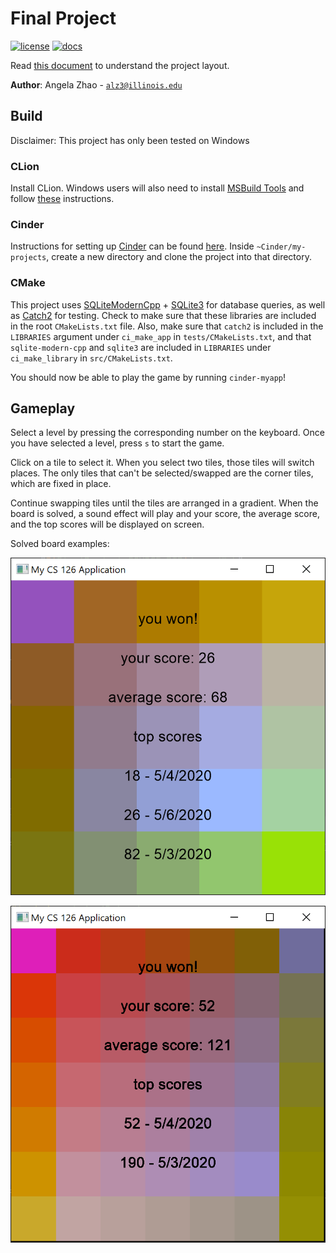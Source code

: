 # Final Project

[![license](https://img.shields.io/badge/license-MIT-green)](LICENSE)
[![docs](https://img.shields.io/badge/docs-yes-brightgreen)](docs/README.md)

Read [this document](https://cliutils.gitlab.io/modern-cmake/chapters/basics/structure.html) to understand the project
layout.

**Author**: Angela Zhao - [`alz3@illinois.edu`](mailto:alz3@illinois.edu)

## Build

Disclaimer: This project has only been tested on Windows

### CLion
Install CLion. Windows users will also need to install [MSBuild Tools](https://visualstudio.microsoft.com/thank-you-downloading-visual-studio/?sku=BuildTools&rel=16)
and follow [these](https://www.jetbrains.com/help/clion/quick-tutorial-on-configuring-clion-on-windows.html#msvc-compiler) instructions.

### Cinder
Instructions for setting up [Cinder]() can be found [here](https://courses.grainger.illinois.edu/cs126/sp2020/assignments/snake/).
Inside `~Cinder/my-projects`, create a new directory and clone the project into that directory.

### CMake

This project uses [SQLiteModernCpp](https://github.com/SqliteModernCpp/sqlite_modern_cpp.git) + [SQLite3](https://github.com/alex85k/sqlite3-cmake.git)
for database queries, as well as [Catch2](https://github.com/catchorg/Catch2) for testing. Check to make sure that these libraries are included in the root `CMakeLists.txt`
file. Also, make sure that `catch2` is included in the `LIBRARIES` argument under `ci_make_app` in `tests/CMakeLists.txt`, and that `sqlite-modern-cpp` and `sqlite3` are
included in `LIBRARIES` under `ci_make_library` in `src/CMakeLists.txt`.

You should now be able to play the game by running `cinder-myapp`!

## Gameplay

Select a level by pressing the corresponding number on the keyboard. Once you have selected a level, press `s` to start the game.

Click on a tile to select it. When you select two tiles, those tiles will switch places. The only tiles that can't be selected/swapped
are the corner tiles, which are fixed in place.

Continue swapping tiles until the tiles are arranged in a gradient. When the board is solved, a sound effect will play and your
score, the average score, and the top scores will be displayed on screen.

Solved board examples: 

![Medium](resources/medium.PNG?raw=true "Medium")

![Hard](resources/hard.PNG?raw=true "Hard")
